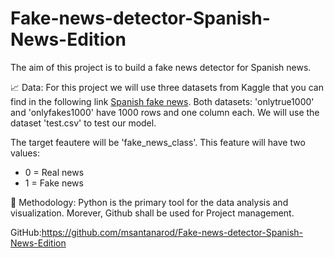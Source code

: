 # Fake-news-detector-Spanish-News-Edition

The aim of this project is to build a fake news detector for Spanish news. 

📈 Data: For this project we will use three datasets from Kaggle that you can find in the following link [Spanish fake news](https://www.kaggle.com/datasets/arseniitretiakov/noticias-falsas-en-espaol?select=onlytrue1000.csv). Both datasets: 'onlytrue1000' and 'onlyfakes1000' have 1000 rows and one column each. We will use the dataset 'test.csv' to test our model.

The target feautere will be 'fake_news_class'. This feature will have two values:
<ul>
  <li>0 = Real news</li>
  <li>1 = Fake news</li>
  
</ul>

🔬 Methodology: Python is the primary tool for the data analysis and visualization. Morever, Github shall be used for Project management.

GitHub:https://github.com/msantanarod/Fake-news-detector-Spanish-News-Edition


